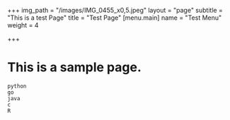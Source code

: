+++
img_path = "/images/IMG_0455_x0,5.jpeg"
layout = "page"
subtitle = "This is a test Page"
title = "Test Page"
[menu.main]
name = "Test Menu"
weight = 4

+++
# This is a sample page.

    python 
    go
    java
    c
    R